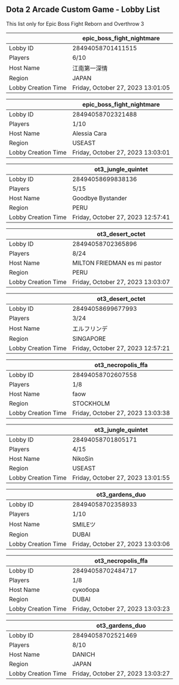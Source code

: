 ## Dota 2 Arcade Custom Game - Lobby List

This list only for Epic Boss Fight Reborn and Overthrow 3

|  | epic_boss_fight_nightmare |
| ------ | ------ |
| Lobby ID | 28494058701411515 |
| Players | 6/10 |
| Host Name | 江南第一深情 |
| Region | JAPAN |
| Lobby Creation Time | Friday, October 27, 2023 13:01:05 |


|  | epic_boss_fight_nightmare |
| ------ | ------ |
| Lobby ID | 28494058702321488 |
| Players | 1/10 |
| Host Name | Alessia Cara |
| Region | USEAST |
| Lobby Creation Time | Friday, October 27, 2023 13:03:01 |


|  | ot3_jungle_quintet |
| ------ | ------ |
| Lobby ID | 28494058699838136 |
| Players | 5/15 |
| Host Name | Goodbye Bystander |
| Region | PERU |
| Lobby Creation Time | Friday, October 27, 2023 12:57:41 |


|  | ot3_desert_octet |
| ------ | ------ |
| Lobby ID | 28494058702365896 |
| Players | 8/24 |
| Host Name | MILTON FRIEDMAN es mi pastor |
| Region | PERU |
| Lobby Creation Time | Friday, October 27, 2023 13:03:07 |


|  | ot3_desert_octet |
| ------ | ------ |
| Lobby ID | 28494058699677993 |
| Players | 3/24 |
| Host Name | エルフリンデ |
| Region | SINGAPORE |
| Lobby Creation Time | Friday, October 27, 2023 12:57:21 |


|  | ot3_necropolis_ffa |
| ------ | ------ |
| Lobby ID | 28494058702607558 |
| Players | 1/8 |
| Host Name | faow |
| Region | STOCKHOLM |
| Lobby Creation Time | Friday, October 27, 2023 13:03:38 |


|  | ot3_jungle_quintet |
| ------ | ------ |
| Lobby ID | 28494058701805171 |
| Players | 4/15 |
| Host Name | NikoSin |
| Region | USEAST |
| Lobby Creation Time | Friday, October 27, 2023 13:01:55 |


|  | ot3_gardens_duo |
| ------ | ------ |
| Lobby ID | 28494058702358933 |
| Players | 1/10 |
| Host Name | SMILEツ |
| Region | DUBAI |
| Lobby Creation Time | Friday, October 27, 2023 13:03:06 |


|  | ot3_necropolis_ffa |
| ------ | ------ |
| Lobby ID | 28494058702484717 |
| Players | 1/8 |
| Host Name | сукобора |
| Region | DUBAI |
| Lobby Creation Time | Friday, October 27, 2023 13:03:23 |


|  | ot3_gardens_duo |
| ------ | ------ |
| Lobby ID | 28494058702521469 |
| Players | 8/10 |
| Host Name | DANICH |
| Region | JAPAN |
| Lobby Creation Time | Friday, October 27, 2023 13:03:27 |


